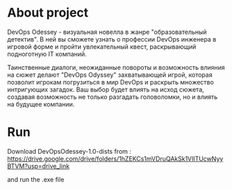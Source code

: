 # About project
DevOps Odessey - визуальная новелла в жанре "образовательный детектив". В ней вы сможете узнать о профессии DevOps инженера в игровой форме и пройти увлекательный квест, раскрывающий подноготную IT компаний.

Таинственные диалоги, неожиданные повороты и возможность влияния на сюжет делают "DevOps Odyssey" захватывающей игрой, которая позволит игрокам погрузиться в мир DevOps и раскрыть множество интригующих загадок. Ваш выбор будет влиять на исход сюжета, создавая возможность не только разгадать головоломки, но и влиять на будущее компании.


# Run
Download DevOpsOdessey-1.0-dists from :
https://drive.google.com/drive/folders/1hZEKCs1mVDruQAkSk1VIlTUcwNyyBTVM?usp=drive_link

and run the .exe file
